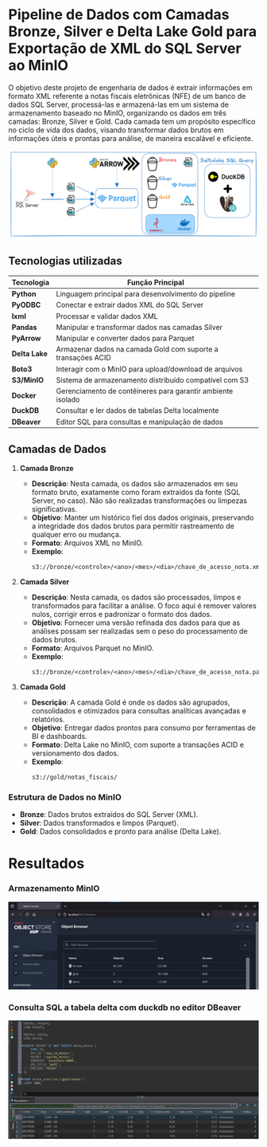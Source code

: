 # Pipeline de Dados com Camadas Bronze, Silver e Delta Lake Gold para Exportação de XML do SQL Server ao MinIO

O objetivo deste projeto de engenharia de dados é extrair informações em formato XML referente a notas fiscais eletrônicas (NFE) de um banco de dados SQL Server, processá-las e armazená-las em um sistema de armazenamento baseado no MinIO, organizando os dados em três camadas: Bronze, Silver e Gold. Cada camada tem um propósito específico no ciclo de vida dos dados, visando transformar dados brutos em informações úteis e prontas para análise, de maneira escalável e eficiente.

![alt text for screen readers](img/project_xml.png)

## Tecnologias utilizadas

| Tecnologia        | Função Principal                                             |
|-------------------|--------------------------------------------------------------|
| **Python**        | Linguagem principal para desenvolvimento do pipeline         |
| **PyODBC**        | Conectar e extrair dados XML do SQL Server                   |
| **lxml**          | Processar e validar dados XML                                |
| **Pandas**        | Manipular e transformar dados nas camadas Silver             |
| **PyArrow**       | Manipular e converter dados para Parquet                     |
| **Delta Lake**    | Armazenar dados na camada Gold com suporte a transações ACID |
| **Boto3**         | Interagir com o MinIO para upload/download de arquivos       |
| **S3/MinIO**      | Sistema de armazenamento distribuído compatível com S3       |
| **Docker**        | Gerenciamento de contêineres para garantir ambiente isolado  |
| **DuckDB**        | Consultar e ler dados de tabelas Delta localmente            |
| **DBeaver**       | Editor SQL para consultas e manipulação de dados             |

## Camadas de Dados

1. **Camada Bronze**
   - **Descrição**: Nesta camada, os dados são armazenados em seu formato bruto, exatamente como foram extraídos da fonte (SQL Server, no caso). Não são realizadas transformações ou limpezas significativas.
   - **Objetivo**: Manter um histórico fiel dos dados originais, preservando a integridade dos dados brutos para permitir rastreamento de qualquer erro ou mudança.
   - **Formato**: Arquivos XML no MinIO.
   - **Exemplo**: 
     ```
     s3://bronze/<controle>/<ano>/<mes>/<dia>/chave_de_acesso_nota.xml
     ```

2. **Camada Silver**
   - **Descrição**: Nesta camada, os dados são processados, limpos e transformados para facilitar a análise. O foco aqui é remover valores nulos, corrigir erros e padronizar o formato dos dados.
   - **Objetivo**: Fornecer uma versão refinada dos dados para que as análises possam ser realizadas sem o peso do processamento de dados brutos.
   - **Formato**: Arquivos Parquet no MinIO.
   - **Exemplo**: 
     ```
     s3://bronze/<controle>/<ano>/<mes>/<dia>/chave_de_acesso_nota.parquet
     ```

3. **Camada Gold**
   - **Descrição**: A camada Gold é onde os dados são agrupados, consolidados e otimizados para consultas analíticas avançadas e relatórios.
   - **Objetivo**: Entregar dados prontos para consumo por ferramentas de BI e dashboards.
   - **Formato**: Delta Lake no MinIO, com suporte a transações ACID e versionamento dos dados.
   - **Exemplo**:
     ```
     s3://gold/notas_fiscais/
     ```

### Estrutura de Dados no MinIO
- **Bronze**: Dados brutos extraídos do SQL Server (XML).
- **Silver**: Dados transformados e limpos (Parquet).
- **Gold**: Dados consolidados e pronto para análise (Delta Lake).

# Resultados

### Armazenamento MinIO

![alt text for screen readers](img/rst_minio.png)

### Consulta SQL a tabela delta com duckdb no editor DBeaver

![alt text for screen readers](img/rst_dbeaver.png)